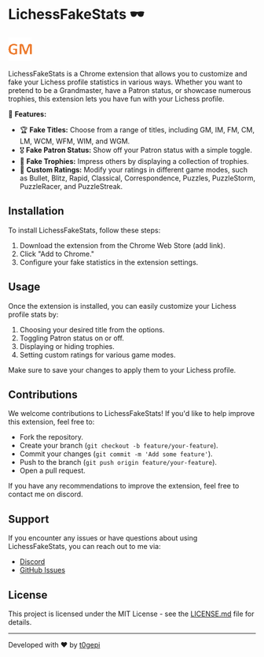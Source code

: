 # LichessFakeStats 🕶️

![LichessFakeStats Logo](icons/gm48t.png)

LichessFakeStats is a Chrome extension that allows you to customize and fake your Lichess profile statistics in various ways. Whether you want to pretend to be a Grandmaster, have a Patron status, or showcase numerous trophies, this extension lets you have fun with your Lichess profile.

🚀 **Features:**

- 🏆 **Fake Titles:** Choose from a range of titles, including GM, IM, FM, CM, LM, WCM, WFM, WIM, and WGM.
- 🎖️ **Fake Patron Status:** Show off your Patron status with a simple toggle.
- 🏅 **Fake Trophies:** Impress others by displaying a collection of trophies.
- 🌟 **Custom Ratings:** Modify your ratings in different game modes, such as Bullet, Blitz, Rapid, Classical, Correspondence, Puzzles, PuzzleStorm, PuzzleRacer, and PuzzleStreak.

## Installation

To install LichessFakeStats, follow these steps:

1. Download the extension from the Chrome Web Store (add link).
2. Click "Add to Chrome."
3. Configure your fake statistics in the extension settings.

## Usage

Once the extension is installed, you can easily customize your Lichess profile stats by:

1. Choosing your desired title from the options.
2. Toggling Patron status on or off.
3. Displaying or hiding trophies.
4. Setting custom ratings for various game modes.

Make sure to save your changes to apply them to your Lichess profile.

## Contributions

We welcome contributions to LichessFakeStats! If you'd like to help improve this extension, feel free to:

- Fork the repository.
- Create your branch (`git checkout -b feature/your-feature`).
- Commit your changes (`git commit -m 'Add some feature'`).
- Push to the branch (`git push origin feature/your-feature`).
- Open a pull request.

If you have any recommendations to improve the extension, feel free to contact me on discord.

## Support

If you encounter any issues or have questions about using LichessFakeStats, you can reach out to me via:

- [Discord](https://www.discord.com/users/216163718801653760)
- [GitHub Issues](https://github.com/t0gepi/LichessFakeStats/issues)

## License

This project is licensed under the MIT License - see the [LICENSE.md](LICENSE) file for details.

---

Developed with ❤️ by [t0gepi](https://github.com/t0gepi/)
